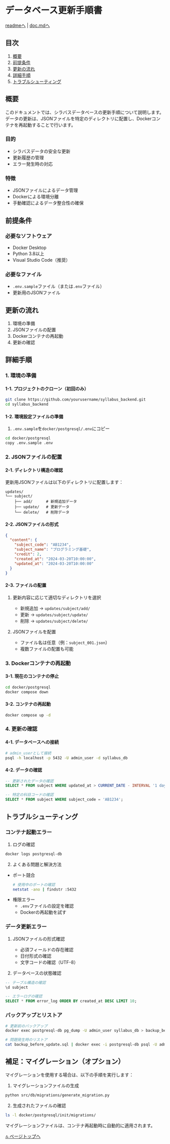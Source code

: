 # データベース更新手順書

[readmeへ](../../README.md) | [doc.mdへ](../doc.md)

## 目次
1. [概要](#概要)
2. [前提条件](#前提条件)
3. [更新の流れ](#更新の流れ)
4. [詳細手順](#詳細手順)
5. [トラブルシューティング](#トラブルシューティング)

## 概要

このドキュメントでは、シラバスデータベースの更新手順について説明します。
データの更新は、JSONファイルを特定のディレクトリに配置し、Dockerコンテナを再起動することで行います。

### 目的
- シラバスデータの安全な更新
- 更新履歴の管理
- エラー発生時の対応

### 特徴
- JSONファイルによるデータ管理
- Dockerによる環境分離
- 手動確認によるデータ整合性の確保

## 前提条件

### 必要なソフトウェア
- Docker Desktop
- Python 3.8以上
- Visual Studio Code（推奨）

### 必要なファイル
- `.env.sample`ファイル（または`.env`ファイル）
- 更新用のJSONファイル

## 更新の流れ

1. 環境の準備
2. JSONファイルの配置
3. Dockerコンテナの再起動
4. 更新の確認

## 詳細手順

### 1. 環境の準備

#### 1-1. プロジェクトのクローン（初回のみ）
```bash
git clone https://github.com/yourusername/syllabus_backend.git
cd syllabus_backend
```

#### 1-2. 環境設定ファイルの準備
1. `.env.sample`を`docker/postgresql/.env`にコピー
```bash
cd docker/postgresql
copy .env.sample .env
```

### 2. JSONファイルの配置

#### 2-1. ディレクトリ構造の確認
更新用JSONファイルは以下のディレクトリに配置します：
```
updates/
└── subject/
    ├── add/      # 新規追加データ
    ├── update/   # 更新データ
    └── delete/   # 削除データ
```

#### 2-2. JSONファイルの形式
```json
{
  "content": {
    "subject_code": "AB1234",
    "subject_name": "プログラミング基礎",
    "credit": 2,
    "created_at": "2024-03-20T10:00:00",
    "updated_at": "2024-03-20T10:00:00"
  }
}
```

#### 2-3. ファイルの配置
1. 更新内容に応じて適切なディレクトリを選択
   - 新規追加 → `updates/subject/add/`
   - 更新 → `updates/subject/update/`
   - 削除 → `updates/subject/delete/`

2. JSONファイルを配置
   - ファイル名は任意（例：`subject_001.json`）
   - 複数ファイルの配置も可能

### 3. Dockerコンテナの再起動

#### 3-1. 現在のコンテナの停止
```bash
cd docker/postgresql
docker compose down
```

#### 3-2. コンテナの再起動
```bash
docker compose up -d
```

### 4. 更新の確認

#### 4-1. データベースへの接続
```bash
# admin_userとして接続
psql -h localhost -p 5432 -U admin_user -d syllabus_db
```

#### 4-2. データの確認
```sql
-- 更新されたデータの確認
SELECT * FROM subject WHERE updated_at > CURRENT_DATE - INTERVAL '1 day';

-- 特定の科目コードの確認
SELECT * FROM subject WHERE subject_code = 'AB1234';
```

## トラブルシューティング

### コンテナ起動エラー
1. ログの確認
```bash
docker logs postgresql-db
```

2. よくある問題と解決方法
- ポート競合
  ```bash
  # 使用中のポートの確認
  netstat -ano | findstr :5432
  ```
- 権限エラー
  - `.env`ファイルの設定を確認
  - Dockerの再起動を試す

### データ更新エラー
1. JSONファイルの形式確認
   - 必須フィールドの存在確認
   - 日付形式の確認
   - 文字コードの確認（UTF-8）

2. データベースの状態確認
```sql
-- テーブル構造の確認
\d subject

-- エラーログの確認
SELECT * FROM error_log ORDER BY created_at DESC LIMIT 10;
```

### バックアップとリストア
```bash
# 更新前のバックアップ
docker exec postgresql-db pg_dump -U admin_user syllabus_db > backup_before_update.sql

# 問題発生時のリストア
cat backup_before_update.sql | docker exec -i postgresql-db psql -U admin_user -d syllabus_db
```

## 補足：マイグレーション（オプション）

マイグレーションを使用する場合は、以下の手順を実行します：

1. マイグレーションファイルの生成
```bash
python src/db/migrations/generate_migration.py
```

2. 生成されたファイルの確認
```bash
ls -l docker/postgresql/init/migrations/
```

マイグレーションファイルは、コンテナ再起動時に自動的に適用されます。

[🔝 ページトップへ](#データベース更新手順書)